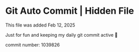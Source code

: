 # Git Auto Commit | Hidden File

This file was added Feb 12, 2025

Just for fun and keeping my daily git commit active 🤪

commit number: 1039826
